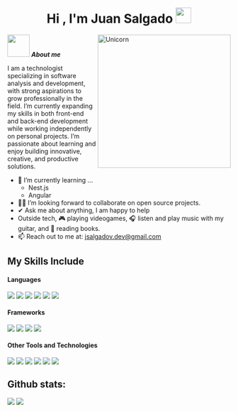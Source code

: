 <h1 align="center"><b>Hi , I'm Juan Salgado </b><img src="https://media.giphy.com/media/hvRJCLFzcasrR4ia7z/giphy.gif" width="35"></h1>
<!--  -->
<img align="right" width=300px alt="Unicorn" src="https://i.gifer.com/origin/c5/c5aac44167895a9390cd2a24ffea6830_w200.webp" />

<img src="https://i.gifer.com/origin/d5/d5b88b45655b89b33ff6d1dc2df982ff_w200.webp" width="50px">&nbsp;***About me***

I am a technologist specializing in software analysis and development, with strong aspirations to grow professionally in the field. I’m currently expanding my skills in both front-end and back-end development while working independently on personal projects. I’m passionate about learning and enjoy building innovative, creative, and productive solutions.

- 🌱 I’m currently learning ...
  - Nest.js
  - Angular
- 🙏🏻​ I’m looking forward to collaborate on open source projects.
- ✔ Ask me about anything, I am happy to help<br>
- Outside tech, 🎮 playing videogames, ​🎧​ listen and play music with my guitar, and 📖 reading books.
- 📫 Reach out to me at: <a href="jsalgadov.dev@gmail.com">jsalgadov.dev@gmail.com</a>

## My Skills Include

<h4> Languages </h4>
<span> 
  <img src="https://img.shields.io/badge/CSS3-1572B6?style=for-the-badge&logo=css3&logoColor=white">
  <img src= "https://img.shields.io/badge/html5-%23E34F26.svg?style=for-the-badge&logo=html5&logoColor=white">
  <img src="https://img.shields.io/badge/JavaScript-F7DF1E?style=for-the-badge&logo=javascript&logoColor=black">
  <img src="https://img.shields.io/badge/php-%23777BB4.svg?style=for-the-badge&logo=php&logoColor=white">
  <img src="https://img.shields.io/badge/python-3670A0?style=for-the-badge&logo=python&logoColor=ffdd54">
  <img src= "https://img.shields.io/badge/typescript-%23007ACC.svg?style=for-the-badge&logo=typescript&logoColor=white">
 

</span>

<h4> Frameworks </h4>
<span> 
  <img src="https://img.shields.io/badge/astro-%232C2052.svg?style=for-the-badge&logo=astro&logoColor=white">
  <img src="https://img.shields.io/badge/django-%23092E20.svg?style=for-the-badge&logo=django&logoColor=white">
  <img src="https://img.shields.io/badge/node.js-6DA55F?style=for-the-badge&logo=node.js&logoColor=white">
  <img src="https://img.shields.io/badge/laravel-%23FF2D20.svg?style=for-the-badge&logo=laravel&logoColor=white">


</span>


<h4> Other Tools and Technologies </h4>
<span>
  <img src="https://img.shields.io/badge/Git-F05032?style=for-the-badge&logo=git&logoColor=white">
  <img src="https://img.shields.io/badge/github-%23121011.svg?style=for-the-badge&logo=github&logoColor=white">
  <img src="https://img.shields.io/badge/Notion-%23000000.svg?style=for-the-badge&logo=notion&logoColor=white">
  <img src="https://img.shields.io/badge/Postman-FF6C37?style=for-the-badge&logo=postman&logoColor=white">
  <img src="https://img.shields.io/badge/MySQL-00000F?style=for-the-badge&logo=mysql&logoColor=white">
  <img src="https://img.shields.io/badge/linkedin-%230077B5.svg?style=for-the-badge&logo=linkedin&logoColor=white">




</span>

<h2>Github stats:</h2> 

[![](https://github-readme-stats.vercel.app/api?username=JsalgadovDev&show_icons=true&theme=tokyonight&hide_border=true&locale=en)](https://github.com/JsalgadovDev)
[![](https://github-readme-streak-stats.herokuapp.com/?user=JsalgadovDev&theme=material-palenight)](https://github.com/JsalgadovDev)
</div>

<!--
**JsalgadovDev/JsalgadovDev** is a ✨ _special_ ✨ repository because its `README.md` (this file) appears on your GitHub profile.

Here are some ideas to get you started:

- 🔭 I’m currently working on ...
- 🌱 I’m currently learning ...
- 👯 I’m looking to collaborate on ...
- 🤔 I’m looking for help with ...
- 💬 Ask me about ...
- 📫 How to reach me: ...
- 😄 Pronouns: ...
- ⚡ Fun fact: ...
-->

